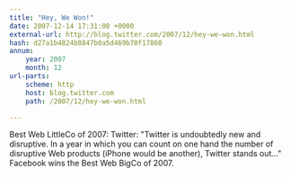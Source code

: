 ```yaml
---
title: "Hey, We Won!"
date: 2007-12-14 17:31:00 +0000
external-url: http://blog.twitter.com/2007/12/hey-we-won.html
hash: d27a1b4824b8847b0a5d469b70f17860
annum:
    year: 2007
    month: 12
url-parts:
    scheme: http
    host: blog.twitter.com
    path: /2007/12/hey-we-won.html

---
```


Best Web LittleCo of 2007: Twitter: "Twitter is undoubtedly new and disruptive. In a year in which you can count on one hand the number of disruptive Web products (iPhone would be another), Twitter stands out..." Facebook wins the Best Web BigCo of 2007.
